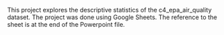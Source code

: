This project explores the descriptive statistics of the c4_epa_air_quality dataset.
The project was done using Google Sheets. The reference to the sheet is at the end of the Powerpoint file.
